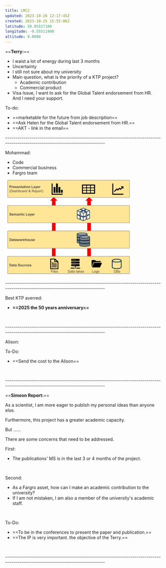 ```yaml
---
title: LMC2
updated: 2023-10-26 12:17:45Z
created: 2023-10-25 15:55:06Z
latitude: 50.85517100
longitude: -0.55511900
altitude: 0.0000
---
```


==**Terry:**==

- I waist a lot of energy during last 3 months
- Uncertainty
- I still not sure about my university
- Main question, what is the priority of a KTP project?
    - Academic contribution
    - Commercial product
- Visa Issue, I want to ask for the Global Talent endorsement from HR. And I need your support.

To-do:

- ==marketable for the future from job description==   
- ==Ask Helen for the Global Talent endorsement from HR.==
- ==AKT - link in the email==

\--------------------------------------------------------------------------------------------------------------------------------

Mohammad:

- Code 
- Commercial business 
- Fargro team

<img src="../_resources/ca8bb2a62bfc6bce937d9262ad0b5a64-2.png" alt="ca8bb2a62bfc6bce937d9262ad0b5a64.png" width="404" height="306">

\--------------------------------------------------------------------------------------------------------------------------------

Best KTP averred:

- **==2025 the 50 years anniversary==** 

&nbsp;

\--------------------------------------------------------------------------------------------------------------------------------

Alison:

To-Do:

- ==Send the cost to the Alison==

&nbsp;

\--------------------------------------------------------------------------------------------------------------------------------

==**Simeon Report:**==

As a scientist, I am more eager to publish my personal ideas than anyone else.

Furthermore, this project has a greater academic capacity.

But ......

There are some concerns that need to be addressed.

First:

- The publications' MS is in the last 3 or 4 months of the project.

&nbsp;

Second:

- As a Fargro asset, how can I make an academic contribution to the university?
- If I am not mistaken, I am also a member of the university's academic staff.

&nbsp;

To-Do:

- ==To be in the conferences to present the paper and publication.==
- ==The IP is very important. the objective of the Terry.==

&nbsp;

\--------------------------------------------------------------------------------------------------------------------------------

&nbsp;

&nbsp;